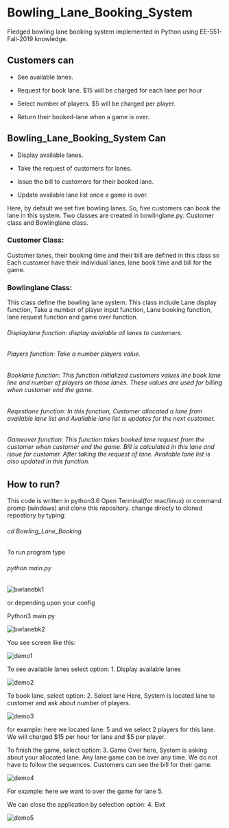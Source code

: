 # Bowling_Lane_Booking_System 

Fledged bowling lane booking system implemented in Python using EE-551-Fall-2019 knowledge.  

 

## Customers can 

 

* See available lanes. 

* Request for book lane. $15 will be charged for each lane per hour  

* Select number of players. $5 will be charged per player. 

* Return their booked-lane when a game is over. 

  

## Bowling_Lane_Booking_System Can  

 

* Display available lanes.  

* Take the request of customers for lanes. 

* Issue the bill to customers for their booked lane. 

* Update available lane list once a game is over. 

  

Here, by default we set five bowling lanes. So, five customers can book the lane in this system. Two classes are created in bowlinglane.py: Customer class and Bowlinglane class. 

### Customer Class: 

Customer lanes, their booking time and their bill are defined in this class so Each customer have their individual lanes, lane book time and bill for the game. 

 

### Bowlinglane Class: 

This class define the bowling lane system. This class include Lane display function, Take a number of player input function, Lane booking function, lane request function and game over function. 

###### Displaylane function: display avialable all lanes to customers. 

###### Players function: Take a number players value. 

###### Booklane function: This function initialized customers values line book lane line and number of players on those lanes. These values are used for billing when customer end the game. 

###### Reqestlane function: In this function, Customer allocated a lane from available lane    list and Available lane list is updates for the next customer. 

###### Gameover function: This function takes booked lane request from the customer when customer end the game. Bill is calculated in this lane and issue for customer. After taking the request of lane. Available lane list is also updated in this function. 

## How to run? 

This code is written in python3.6 
Open Terminal(for mac/linux) or command promp (windows) and clone this repository.
change directy to cloned repostiory by typing: 
###### cd Bowling_Lane_Booking

To run program type

###### python main.py


![bwlanebk1](https://user-images.githubusercontent.com/54687903/69931214-6dea2c00-1494-11ea-8360-e90dfa675183.png)


or depending upon your config 

Python3 main.py 

![bwlanebk2](https://user-images.githubusercontent.com/54687903/69930466-945a9800-1491-11ea-9267-e68482e2ba0d.PNG)

You see screen like this:


![demo1](https://user-images.githubusercontent.com/54687903/69930535-ccfa7180-1491-11ea-9b36-b9df0737fcf2.PNG)


To see available lanes select option: 1. Display available lanes


![demo2](https://user-images.githubusercontent.com/54687903/69930570-ec919a00-1491-11ea-8420-a3e829dd0d81.PNG)


To book lane, select option: 2. Select lane
Here, System is located lane to customer and ask about number of players.

![demo3](https://user-images.githubusercontent.com/54687903/69930649-4e520400-1492-11ea-897d-4f7891ef9063.PNG)

for example: here we located lane: 5 and we select 2 players for this lane. We will charged $15 per hour for lane and $5 per player.

To finish the game, select option: 3. Game Over
here, System is asking about your allocated lane. Any lane game can be over any time. We do not have to follow the sequences. Customers can see the bill for their game.

![demo4](https://user-images.githubusercontent.com/54687903/69930786-c6b8c500-1492-11ea-839e-8d6a7e232e1c.PNG)

For example: here we want to over the game for lane 5.

We can close the application by selection option: 4. Eixt


![demo5](https://user-images.githubusercontent.com/54687903/69931147-2499dc80-1494-11ea-9913-0b973cf25a49.PNG)

